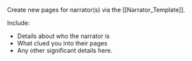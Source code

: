 Create new pages for narrator(s) via the [[Narrator_Template]].

Include:
- Details about who the narrator is
- What clued you into their pages
- Any other significant details here. 